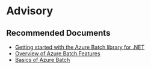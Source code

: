 <properties
    pageTitle="advisory"
    description="advisory"
    service="microsoft.batch"
    resource="batchaccounts"
    authors="matthchr"
    ms.author="matthchr"
    displayOrder=""
    selfHelpType="generic"
    supportTopicIds="32635055"
    resourceTags=""
    productPesIds="15614"
    cloudEnvironments="public, Fairfax"
    articleId="b29911d2-0b1c-4301-aa58-c65d7551b002"
/>

# Advisory

## **Recommended Documents**

* [Getting started with the Azure Batch library for .NET](https://azure.microsoft.com/documentation/articles/batch-dotnet-get-started/)<br>
* [Overview of Azure Batch Features](https://azure.microsoft.com/documentation/articles/batch-api-basics/)<br>
* [Basics of Azure Batch](https://azure.microsoft.com/documentation/articles/batch-technical-overview/)
